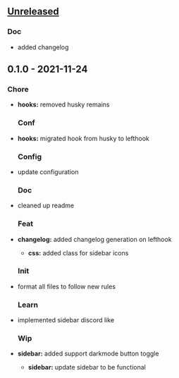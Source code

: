 <a name="unreleased"></a>

## [Unreleased]

### Doc

-   added changelog
    
    
<a name="0.1.0"></a>

## 0.1.0 - 2021-11-24

### Chore

-   **hooks:** removed husky remains
    
    ### Conf

-   **hooks:** migrated hook from husky to lefthook
    
    ### Config

-   update configuration
    
    ### Doc

-   cleaned up readme
    
    ### Feat

-   **changelog:** added changelog generation on lefthook
    -   **css:** added class for sidebar icons
    
    ### Init

-   format all files to follow new rules
    
    ### Learn

-   implemented sidebar discord like
    
    ### Wip

-   **sidebar:** added support darkmode button toggle
    -   **sidebar:** update sidebar to be functional
    
    
[Unreleased]: https://github.com/tigorlazuardi/at-home/compare/0.1.0...HEAD
